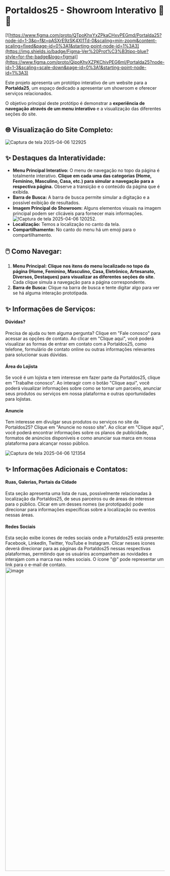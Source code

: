 # Portaldos25 - Showroom Interativo 🎪🎉

[![https://www.figma.com/proto/QTpoKhxYxZPkaCHxvPEGmd/Portalda25?node-id=1-3&p=f&t=pASXrE9zSK4XI1Td-0&scaling=min-zoom&content-scaling=fixed&page-id=0%3A1&starting-point-node-id=1%3A3](https://img.shields.io/badge/Figma-Ver%20Prot%C3%B3tipo-blue?style=for-the-badge&logo=figma)](https://www.figma.com/proto/QjpoKhvXZPKChivPEG6ml/Portalda25?node-id=1-3&scaling=scale-down&page-id=0%3A1&starting-point-node-id=1%3A3)

Este projeto apresenta um protótipo interativo de um website para a **Portalda25**, um espaço dedicado a apresentar um showroom e oferecer serviços relacionados.

O objetivo principal deste protótipo é demonstrar a **experiência de navegação através de um menu interativo** e a visualização das diferentes seções do site.

## 🌐 Visualização do Site Completo:

![Captura de tela 2025-04-06 122925](https://github.com/user-attachments/assets/137e3016-2b1f-4766-8cee-77c6ecba08c0)


## ✨ Destaques da Interatividade:

* **Menu Principal Interativo:** O menu de navegação no topo da página é totalmente interativo. **Clique em cada uma das categorias (Home, Feminino, Masculino, Casa, etc.) para simular a navegação para a respectiva página.** Observe a transição e o conteúdo da página que é exibida.
* **Barra de Busca:** A barra de busca permite simular a digitação e a possível exibição de resultados.
* **Imagem Principal do Showroom:** Alguns elementos visuais na imagem principal podem ser clicáveis para fornecer mais informações.![!Captura de tela 2025-04-06 120252](https://github.com/user-attachments/assets/288e4b04-f41a-4bc0-927e-577c12028135
).
* **Localização:** Temos a localização no canto da tela.
* **Compartilhamento:** No canto do menu há um emoji para o compartilhamento.

## 🖱️ Como Navegar:

1.  **Menu Principal:** **Clique nos itens do menu localizado no topo da página (Home, Feminino, Masculino, Casa, Eletrônico, Artesanato, Diversos, Destaques) para visualizar as diferentes seções do site.** Cada clique simula a navegação para a página correspondente.
2.  **Barra de Busca:** Clique na barra de busca e tente digitar algo para ver se há alguma interação prototipada.


## ✨ Informações de Serviços:

#### Dúvidas?
Precisa de ajuda ou tem alguma pergunta? Clique em "Fale conosco" para acessar as opções de contato. Ao clicar em "Clique aqui", você poderá visualizar as formas de entrar em contato com a Portaldos25, como telefone, formulário de contato online ou outras informações relevantes para solucionar suas dúvidas.


#### Área do Lojista
Se você é um lojista e tem interesse em fazer parte da Portaldos25, clique em "Trabalhe conosco". Ao interagir com o botão "Clique aqui", você poderá visualizar informações sobre como se tornar um parceiro, anunciar seus produtos ou serviços em nossa plataforma e outras oportunidades para lojistas.


#### Anuncie
Tem interesse em divulgar seus produtos ou serviços no site da Portaldos25? Clique em "Anuncie no nosso site". Ao clicar em "Clique aqui", você poderá encontrar informações sobre os planos de publicidade, formatos de anúncios disponíveis e como anunciar sua marca em nossa plataforma para alcançar nosso público.

![Captura de tela 2025-04-06 121354](https://github.com/user-attachments/assets/dca33eff-9b3d-4625-80fa-a274622cf5ac)


## ✨ Informações Adicionais e Contatos:

#### Ruas, Galerias, Portais da Cidade
Esta seção apresenta uma lista de ruas, possivelmente relacionadas à localização da Portaldos25, de seus parceiros ou de áreas de interesse para o público. Clicar em um desses nomes (se prototipado) pode direcionar para informações específicas sobre a localização ou eventos nessas áreas.

#### Redes Sociais
Esta seção exibe ícones de redes sociais onde a Portaldos25 está presente: Facebook, LinkedIn, Twitter, YouTube e Instagram. Clicar nesses ícones deverá direcionar para as páginas da Portaldos25 nessas respectivas plataformas, permitindo que os usuários acompanhem as novidades e interajam com a marca nas redes sociais. O ícone "@" pode representar um link para o e-mail de contato.
<img width="959" alt="image" src="https://github.com/user-attachments/assets/5c62bf81-78d4-43ed-86d6-ddc5f82948da" />

